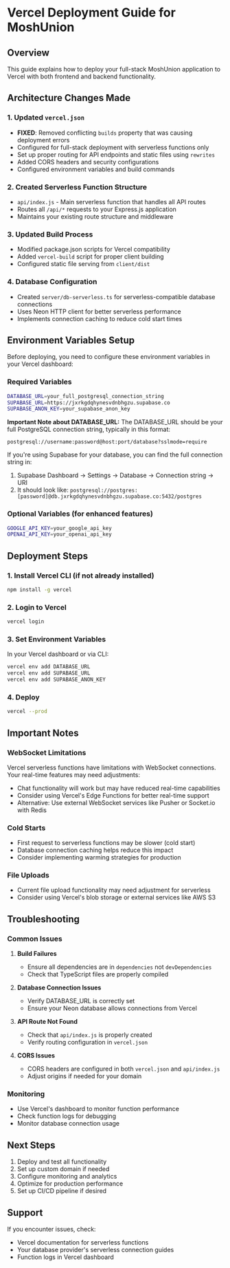 # Vercel Deployment Guide for MoshUnion

## Overview
This guide explains how to deploy your full-stack MoshUnion application to Vercel with both frontend and backend functionality.

## Architecture Changes Made

### 1. Updated `vercel.json`
- **FIXED**: Removed conflicting `builds` property that was causing deployment errors
- Configured for full-stack deployment with serverless functions only
- Set up proper routing for API endpoints and static files using `rewrites`
- Added CORS headers and security configurations
- Configured environment variables and build commands

### 2. Created Serverless Function Structure
- `api/index.js` - Main serverless function that handles all API routes
- Routes all `/api/*` requests to your Express.js application
- Maintains your existing route structure and middleware

### 3. Updated Build Process
- Modified package.json scripts for Vercel compatibility
- Added `vercel-build` script for proper client building
- Configured static file serving from `client/dist`

### 4. Database Configuration
- Created `server/db-serverless.ts` for serverless-compatible database connections
- Uses Neon HTTP client for better serverless performance
- Implements connection caching to reduce cold start times

## Environment Variables Setup

Before deploying, you need to configure these environment variables in your Vercel dashboard:

### Required Variables
```bash
DATABASE_URL=your_full_postgresql_connection_string
SUPABASE_URL=https://jxrkgdqhynesvdnbhgzu.supabase.co
SUPABASE_ANON_KEY=your_supabase_anon_key
```

**Important Note about DATABASE_URL:**
The DATABASE_URL should be your full PostgreSQL connection string, typically in this format:
```
postgresql://username:password@host:port/database?sslmode=require
```

If you're using Supabase for your database, you can find the full connection string in:
1. Supabase Dashboard → Settings → Database → Connection string → URI
2. It should look like: `postgresql://postgres:[password]@db.jxrkgdqhynesvdnbhgzu.supabase.co:5432/postgres`

### Optional Variables (for enhanced features)
```bash
GOOGLE_API_KEY=your_google_api_key
OPENAI_API_KEY=your_openai_api_key
```

## Deployment Steps

### 1. Install Vercel CLI (if not already installed)
```bash
npm install -g vercel
```

### 2. Login to Vercel
```bash
vercel login
```

### 3. Set Environment Variables
In your Vercel dashboard or via CLI:
```bash
vercel env add DATABASE_URL
vercel env add SUPABASE_URL
vercel env add SUPABASE_ANON_KEY
```

### 4. Deploy
```bash
vercel --prod
```

## Important Notes

### WebSocket Limitations
Vercel serverless functions have limitations with WebSocket connections. Your real-time features may need adjustments:

- Chat functionality will work but may have reduced real-time capabilities
- Consider using Vercel's Edge Functions for better real-time support
- Alternative: Use external WebSocket services like Pusher or Socket.io with Redis

### Cold Starts
- First request to serverless functions may be slower (cold start)
- Database connection caching helps reduce this impact
- Consider implementing warming strategies for production

### File Uploads
- Current file upload functionality may need adjustment for serverless
- Consider using Vercel's blob storage or external services like AWS S3

## Troubleshooting

### Common Issues

1. **Build Failures**
   - Ensure all dependencies are in `dependencies` not `devDependencies`
   - Check that TypeScript files are properly compiled

2. **Database Connection Issues**
   - Verify DATABASE_URL is correctly set
   - Ensure your Neon database allows connections from Vercel

3. **API Route Not Found**
   - Check that `api/index.js` is properly created
   - Verify routing configuration in `vercel.json`

4. **CORS Issues**
   - CORS headers are configured in both `vercel.json` and `api/index.js`
   - Adjust origins if needed for your domain

### Monitoring
- Use Vercel's dashboard to monitor function performance
- Check function logs for debugging
- Monitor database connection usage

## Next Steps

1. Deploy and test all functionality
2. Set up custom domain if needed
3. Configure monitoring and analytics
4. Optimize for production performance
5. Set up CI/CD pipeline if desired

## Support
If you encounter issues, check:
- Vercel documentation for serverless functions
- Your database provider's serverless connection guides
- Function logs in Vercel dashboard
